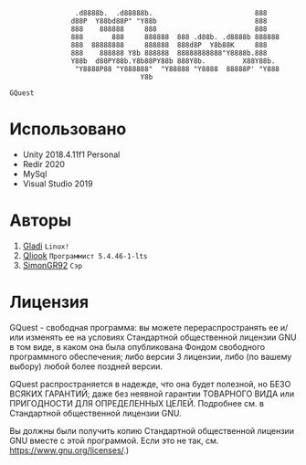                     .d8888b.  .d88888b.                         888    
                   d88P  Y88bd88P" "Y88b                        888    
                   888    888888     888                        888    
                   888       888     888888  888 .d88b. .d8888b 888888 
                   888  88888888     888888  888d8P  Y8b88K     888    
                   888    888888 Y8b 888888  88888888888"Y8888b.888    
                   Y88b  d88PY88b.Y8b88PY88b 888Y8b.         X88Y88b.  
                    "Y8888P88 "Y888888"  "Y88888 "Y8888  88888P' "Y888 
                                    Y8b                                
                                                        
`GQuest`

# Использовано

* Unity 2018.4.11f1 Personal
* Redir 2020
* MySql
* Visual Studio 2019

# Авторы

1. [Gladi](https://github.com/damiralmaev) `Linux!`
2. [Qliook](https://github.com/Qliook) `Программист 5.4.46-1-lts`
3. [SimonGR92](https://github.com/SimonGR92) `Сэр`

# Лицензия

   GQuest - свободная программа: вы можете перераспространять ее и/или
   изменять ее на условиях Стандартной общественной лицензии GNU в том виде,
   в каком она была опубликована Фондом свободного программного обеспечения;
   либо версии 3 лицензии, либо (по вашему выбору) любой более поздней
   версии.

   GQuest распространяется в надежде, что она будет полезной,
   но БЕЗО ВСЯКИХ ГАРАНТИЙ; даже без неявной гарантии ТОВАРНОГО ВИДА
   или ПРИГОДНОСТИ ДЛЯ ОПРЕДЕЛЕННЫХ ЦЕЛЕЙ. Подробнее см. в Стандартной
   общественной лицензии GNU.

   Вы должны были получить копию Стандартной общественной лицензии GNU
   вместе с этой программой. Если это не так, см.
   <https://www.gnu.org/licenses/>.)

